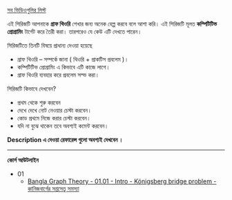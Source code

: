 [সব ভিডিওগুলির লিস্ট](https://www.youtube.com/playlist?list=PLPkEK3TrAJ1OtFg2RLhsjO1X2Aw-NKvbd) 

এই সিরিজটি আপনাকে **গ্রাফ  থিওরি**  শেখার জন্য অনেক হেল্প করবে বলে আশা করি। এই সিরিজটি মূলত **কম্পিটিটিভ প্রোগ্রামিং** টার্গেট করে তৈরী করা। তারপরেও যে কেউ এটি দেখতে পারেন।

সিরিজটিতে তিনটি বিষয়ে প্রাধান্য দেওয়া হয়েছে
 - গ্রাফ  থিওরি  – সম্পর্কে  জানা ( থিওরি + প্রাকটিস  প্রবলেম )।
 - কম্পিটিটিভ  প্রোগ্রামিং এ কিভাবে  এটি  কাজে  লাগে।
 - গ্রাফ  থিওরি  ব্যবহার করে  প্রবলেম সল্ভ করা।

সিরিজটি কিভাবে দেখবেন?

 - প্রথম থেকে শুরু করবেন
 - দেখে দেখে নোট নেওয়ার চেস্টা করবেন।
 - কোড প্রথমে নিজে করার চেস্টা করবেন।
 - যদি না বুঝে থাকেন তবে অবশ্যই কমেন্ট করবেন।

**Description এ দেওয়া রেফারেন্স গুলো অবশ্যই দেখবেন ।**

------- 
**কোর্স আউটলাইন** 

 - 01
	 - [Bangla Graph Theory - 01.01 - Intro - Königsberg bridge problem - কানিজবার্গের সপ্তসেতু সমস্যা](https://youtu.be/yrvZa9ZbzPM)
